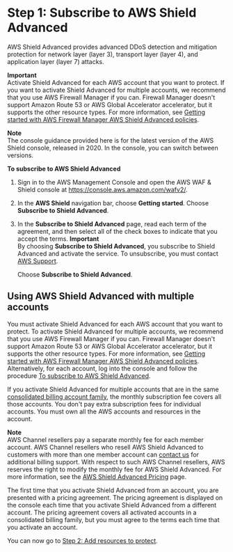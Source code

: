 # Step 1: Subscribe to AWS Shield Advanced<a name="enable-ddos-prem"></a>

AWS Shield Advanced provides advanced DDoS detection and mitigation protection for network layer \(layer 3\), transport layer \(layer 4\), and application layer \(layer 7\) attacks\.

**Important**  
Activate Shield Advanced for each AWS account that you want to protect\. If you want to activate Shield Advanced for multiple accounts, we recommend that you use AWS Firewall Manager if you can\. Firewall Manager doesn't support Amazon Route 53 or AWS Global Accelerator accelerator, but it supports the other resource types\. For more information, see [Getting started with AWS Firewall Manager AWS Shield Advanced policies](getting-started-fms-shield.md)\. 

**Note**  
The console guidance provided here is for the latest version of the AWS Shield console, released in 2020\. In the console, you can switch between versions\. <a name="enable-ddos-prem-procedure"></a>

**To subscribe to AWS Shield Advanced**

1. Sign in to the AWS Management Console and open the AWS WAF & Shield console at [https://console\.aws\.amazon\.com/wafv2/](https://console.aws.amazon.com/wafv2/)\. 

1. In the **AWS Shield** navigation bar, choose **Getting started**\. Choose **Subscribe to Shield Advanced**\. 

1. In the **Subscribe to Shield Advanced** page, read each term of the agreement, and then select all of the check boxes to indicate that you accept the terms\. 
**Important**  
By choosing **Subscribe to Shield Advanced**, you subscribe to Shield Advanced and activate the service\. To unsubscribe, you must contact [AWS Support](https://console.aws.amazon.com/support)\. 

   Choose **Subscribe to Shield Advanced**\.

## Using AWS Shield Advanced with multiple accounts<a name="enable-ddos-prem-multi-account-procedure"></a>

You must activate Shield Advanced for each AWS account that you want to protect\. To activate Shield Advanced for multiple accounts, we recommend that you use AWS Firewall Manager if you can\. Firewall Manager doesn't support Amazon Route 53 or AWS Global Accelerator accelerator, but it supports the other resource types\. For more information, see [Getting started with AWS Firewall Manager AWS Shield Advanced policies](getting-started-fms-shield.md)\. Alternatively, for each account, log into the console and follow the procedure [To subscribe to AWS Shield Advanced](#enable-ddos-prem-procedure)\. 

If you activate Shield Advanced for multiple accounts that are in the same [consolidated billing account family](http://docs.aws.amazon.com/awsaccountbilling/latest/aboutv2/consolidated-billing.html), the monthly subscription fee covers all those accounts\. You don't pay extra subscription fees for individual accounts\. You must own all the AWS accounts and resources in the account\. 

**Note**  
AWS Channel resellers pay a separate monthly fee for each member account\. AWS Channel resellers who resell AWS Shield Advanced to customers with more than one member account can [contact us](https://aws.amazon.com/contact-us/) for additional billing support\. With respect to such AWS Channel resellers, AWS reserves the right to modify the monthly fee for AWS Shield Advanced\. For more information, see the [AWS Shield Advanced Pricing](http://aws.amazon.com/shield/pricing/) page\. 

The first time that you activate Shield Advanced from an account, you are presented with a pricing agreement\. The pricing agreement is displayed on the console each time that you activate Shield Advanced from a different account\. The pricing agreement covers all activated accounts in a consolidated billing family, but you must agree to the terms each time that you activate an account\. 

You can now go to [Step 2: Add resources to protect](ddos-choose-resources.md)\. 
